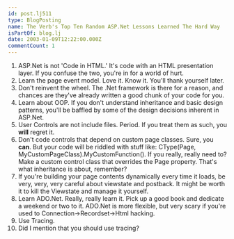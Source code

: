 ```yaml
---
id: post.lj511
type: BlogPosting
name: The Verb's Top Ten Random ASP.Net Lessons Learned The Hard Way
isPartOf: blog.lj
date: 2003-01-09T12:22:00.000Z
commentCount: 1
---
```

1. ASP.Net is not 'Code in HTML.' It's code with an HTML presentation layer. If you confuse the two, you're in for a world of hurt.
2. Learn the page event model. Love it. Know it. You'll thank yourself later.
3. Don't reinvent the wheel. The .Net framework is there for a reason, and chances are they've already written a good chunk of your code for you.
4. Learn about OOP. If you don't understand inheritance and basic design patterns, you'll be baffled by some of the design decisions inherent in ASP.Net.
5. User Controls are not include files. Period. If you treat them as such, you **will** regret it.
6. Don't code controls that depend on custom page classes. Sure, you **can**. But your code will be riddled with stuff like: CType(Page, MyCustomPageClass).MyCustomFunction(). If you really, really need to? Make a custom control class that overrides the Page property. That's what inheritance is about, remember?
7. If you're building your page contents dynamically every time it loads, be very, very, very careful about viewstate and postback. It might be worth it to kill the Viewstate and manage it yourself.
8. Learn ADO.Net. Really, really learn it. Pick up a good book and dedicate a weekend or two to it. ADO.Net is more flexible, but very scary if you're used to Connection->Recordset->Html hacking.
9. Use Tracing.
10. Did I mention that you should use tracing?
